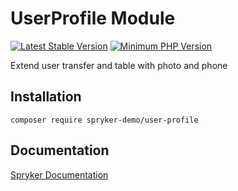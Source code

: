 # UserProfile Module
[![Latest Stable Version](https://poser.pugx.org/spryker-demo/user-profile/v/stable.svg)](https://packagist.org/packages/spryker-demo/user-profile)
[![Minimum PHP Version](https://img.shields.io/badge/php-%3E%3D%207.4-8892BF.svg)](https://php.net/)

Extend user transfer and table with photo and phone

## Installation

```
composer require spryker-demo/user-profile
```

## Documentation

[Spryker Documentation](https://academy.spryker.com/developing_with_spryker/module_guide/modules.html)
